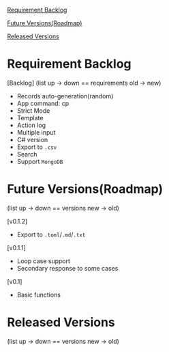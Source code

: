 [Requirement Backlog](#requirement-backlog)

[Future Versions(Roadmap)](#future-versionsroadmap)

[Released Versions](#released-versions)

# Requirement Backlog

[Backlog]
(list up -> down == requirements old -> new)
- Records auto-generation(random)
- App command: cp
- Strict Mode
- Template
- Action log
- Multiple input
- C# version
- Export to `.csv`
- Search
- Support `MongoDB`


# Future Versions(Roadmap)

(list up -> down == versions new -> old)

[v0.1.2]
- Export to `.toml`/`.md`/`.txt`

[v0.1.1]
- Loop case support
- Secondary response to some cases

[v0.1]
- Basic functions

# Released Versions

(list up -> down == versions new -> old)
